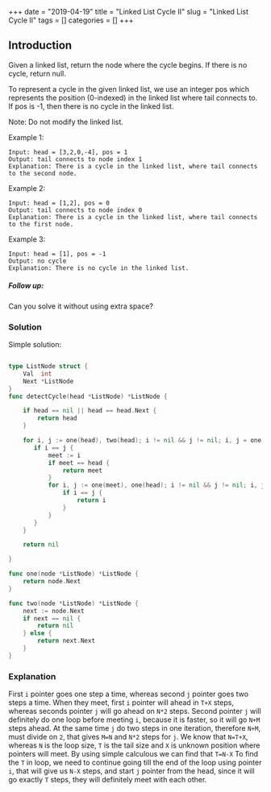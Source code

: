 +++
date = "2019-04-19"
title = "Linked List Cycle II"
slug = "Linked List Cycle II"
tags = []
categories = []
+++

## Introduction

Given a linked list, return the node where the cycle begins. If there is no cycle, return null.

To represent a cycle in the given linked list, we use an integer pos which represents the position (0-indexed) in the linked list where tail connects to. If pos is -1, then there is no cycle in the linked list.

Note: Do not modify the linked list.


Example 1:
```
Input: head = [3,2,0,-4], pos = 1
Output: tail connects to node index 1
Explanation: There is a cycle in the linked list, where tail connects to the second node.
```

Example 2:
```
Input: head = [1,2], pos = 0
Output: tail connects to node index 0
Explanation: There is a cycle in the linked list, where tail connects to the first node.
```

Example 3:
```
Input: head = [1], pos = -1
Output: no cycle
Explanation: There is no cycle in the linked list.
```

##### Follow up:
Can you solve it without using extra space?

### Solution

Simple solution:
``` go

type ListNode struct {
    Val  int
    Next *ListNode
}
func detectCycle(head *ListNode) *ListNode {

    if head == nil || head == head.Next {
        return head
    }

    for i, j := one(head), two(head); i != nil && j != nil; i, j = one(i), two(j) {
       if i == j {
           meet := i
           if meet == head {
               return meet
           }
           for i, j := one(meet), one(head); i != nil && j != nil; i, j = one(i), one(j) {
               if i == j {
                   return i
               }
           }  
       }
    }

    return nil

}

func one(node *ListNode) *ListNode {
    return node.Next
}

func two(node *ListNode) *ListNode {
    next := node.Next
    if next == nil {
        return nil
    } else {
        return next.Next
    }
}
```

### Explanation

First `i` pointer goes one step a time, whereas second `j` pointer goes two steps a time.
When they meet, first `i` pointer will ahead in `T+X` steps, whereas seconds pointer `j` will go ahead on `N*2` steps.
Second pointer `j` will definitely do one loop before meeting `i`, because it is faster, so it will go `N+M` steps ahead.
At the same time `j` do two steps in one iteration, therefore `N+M`, must divide on `2`, that gives `M=N` and `N*2` steps for `j`.
We know that `N=T+X`, whereas `N` is the loop size, `T` is the tail size and `X` is unknown position where pointers will meet.
By using simple calculous we can find that `T=N-X`
To find the `T` in loop, we need to continue going till the end of the loop using pointer `i`, that will give us `N-X` steps, and start `j` pointer from the head, since it will go exactly `T` steps, they will definitely meet with each other.
